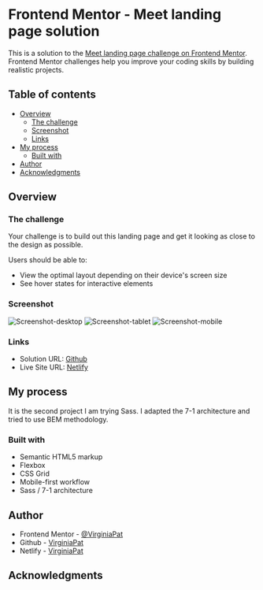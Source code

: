 # Frontend Mentor - Meet landing page solution

This is a solution to the [Meet landing page challenge on Frontend Mentor](https://www.frontendmentor.io/challenges/meet-landing-page-rbTDS6OUR). Frontend Mentor challenges help you improve your coding skills by building realistic projects.

## Table of contents

- [Overview](#overview)
  - [The challenge](#the-challenge)
  - [Screenshot](#screenshot)
  - [Links](#links)
- [My process](#my-process)
  - [Built with](#built-with)
- [Author](#author)
- [Acknowledgments](#acknowledgments)

## Overview

### The challenge

Your challenge is to build out this landing page and get it looking as close to the design as possible.

Users should be able to:

- View the optimal layout depending on their device's screen size
- See hover states for interactive elements

### Screenshot

![Screenshot-desktop](./Screenshot-desktop.png)
![Screenshot-tablet](./Screenshot-tablet.png)
![Screenshot-mobile](./Screenshot-mobile.png)

### Links

- Solution URL: [Github]()
- Live Site URL: [Netlify]()

## My process

It is the second project I am trying Sass. I adapted the 7-1 architecture and tried to use BEM methodology.

### Built with

- Semantic HTML5 markup
- Flexbox
- CSS Grid
- Mobile-first workflow
- Sass / 7-1 architecture

## Author

- Frontend Mentor - [@VirginiaPat](https://www.frontendmentor.io/profile/VirginiaPat)
- Github - [VirginiaPat ](https://github.com/VirginiaPat)
- Netlify - [VirginiaPat](https://app.netlify.com/teams/virginia-patrika/sites)

## Acknowledgments

